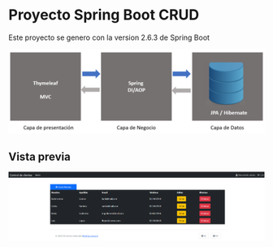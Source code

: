 

# Proyecto Spring Boot CRUD

Este proyecto se genero con la version 2.6.3 de Spring Boot

![Screenshot](arquitectura.png)

## Vista previa

![Screenshot](Captura.png)